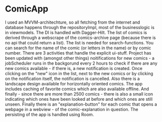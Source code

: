 # ComicApp
I used an MVVM-architechture, so all fetching from the internet and database happens through the repositoryImpl, most of the businesslogic is in viewmodels. The DI is handled with Dagger-Hilt. The list of comics is derived through a webscrape of the comics-archive page (because there is no api that could return a list). The list is needed for search-functions. You can search for the name of the comic (or letters in the name) or by comic number. There are 3 activities that handle the explicit ui-stuff. Project has been updated with (amongst other things) noitifications for new comics - a jobScheduler runs in the backgorund every 2 hours to check if there are any new comics available - if there is, a new notification is created. Once clicking on the "new" icon in the list, next to the new comics or by clicking on the notification itself, the notification is cancelled. Also there is a landscape design available for horizontally oriented comics. The app includes caching of favorite comics which are also available offline. And finally - since there are more than 2500 comics - there is also a small icon indicating which ones have been looked at before and which ones are still unseen. Finally there is an "explanation-button" for each comic that opens a webpage in a webview - of the comic-explanation in question. The persisting of the app is handled using Room. 
